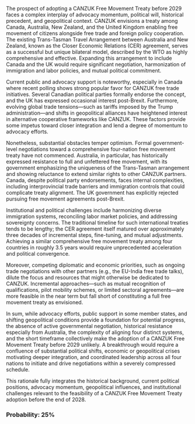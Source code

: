 The prospect of adopting a CANZUK Free Movement Treaty before 2029 faces a complex interplay of advocacy momentum, political will, historical precedent, and geopolitical context. CANZUK envisions a treaty among Canada, Australia, New Zealand, and the United Kingdom enabling free movement of citizens alongside free trade and foreign policy cooperation. The existing Trans-Tasman Travel Arrangement between Australia and New Zealand, known as the Closer Economic Relations (CER) agreement, serves as a successful but unique bilateral model, described by the WTO as highly comprehensive and effective. Expanding this arrangement to include Canada and the UK would require significant negotiation, harmonization of immigration and labor policies, and mutual political commitment.

Current public and advocacy support is noteworthy, especially in Canada where recent polling shows strong popular favor for CANZUK free trade initiatives. Several Canadian political parties formally endorse the concept, and the UK has expressed occasional interest post-Brexit. Furthermore, evolving global trade tensions—such as tariffs imposed by the Trump administration—and shifts in geopolitical alliances have heightened interest in alternative cooperative frameworks like CANZUK. These factors provide some impetus toward closer integration and lend a degree of momentum to advocacy efforts.

Nonetheless, substantial obstacles temper optimism. Formal government-level negotiations toward a comprehensive four-nation free movement treaty have not commenced. Australia, in particular, has historically expressed resistance to full and unfettered free movement, with its government emphasizing the uniqueness of the Trans-Tasman arrangement and showing reluctance to extend similar rights to other CANZUK partners. Canada, despite political party endorsements, faces internal complexities, including interprovincial trade barriers and immigration controls that could complicate treaty alignment. The UK government has explicitly rejected pursuing free movement agreements post-Brexit.

Institutional and political challenges include harmonizing diverse immigration systems, reconciling labor market policies, and addressing sovereignty concerns. The traditional timeline for such international treaties tends to be lengthy; the CER agreement itself matured over approximately three decades of incremental steps, fine-tuning, and mutual adjustments. Achieving a similar comprehensive free movement treaty among four countries in roughly 3.5 years would require unprecedented acceleration and political convergence.

Moreover, competing diplomatic and economic priorities, such as ongoing trade negotiations with other partners (e.g., the EU-India free trade talks), dilute the focus and resources that might otherwise be dedicated to CANZUK. Incremental approaches—such as mutual recognition of qualifications, pilot mobility schemes, or limited sectoral agreements—are more feasible in the near term but fall short of constituting a full free movement treaty as envisioned.

In sum, while advocacy efforts, public support in some member states, and shifting geopolitical conditions provide a foundation for potential progress, the absence of active governmental negotiation, historical resistance especially from Australia, the complexity of aligning four distinct systems, and the short timeframe collectively make the adoption of a CANZUK Free Movement Treaty before 2029 unlikely. A breakthrough would require a confluence of substantial political shifts, economic or geopolitical crises motivating deeper integration, and coordinated leadership across all four nations to initiate and drive negotiations within a severely compressed schedule.

This rationale fully integrates the historical background, current political positions, advocacy momentum, geopolitical influences, and institutional challenges relevant to the feasibility of a CANZUK Free Movement Treaty adoption before the end of 2028.

### Probability: 25%